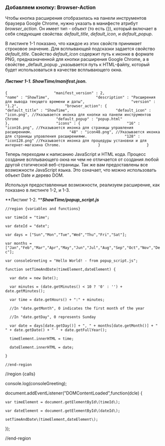 ### Добавляем кнопку: Browser-Action

Чтобы кнопка расширения отобразилась на панели инструментов браузера Google Chrome, нужно указать в манифесте атрибут _browser\_action_. Он имеет тип - объект \(то есть {}\), который включает в себя следующие свойства: _default\_title_, _default\_icon_, и _default\_popup_.

В листинге 1-1 показано, что каждое из этих свойств принимает строковое значение. Для всплывающей подсказки задается свойство _default\_title_. Свойство _default\_icon_ содержит путь к иконке в формате PNG, предназначенной для кнопки расширения Google Chrome, а в свойстве _default\_popup _указывается путь к HTML-файлу, который будет использоваться в качестве всплывающего окна.

##### Листинг 1-1. _ShowTime/manifest.json._

`{                    
    "manifest_version" : 2,                    
    "name" : "ShowTime",                    
    "description" : "Расширения для вывода текущего времени и даты",                    
    "version" : "1.2",                    
    "browser_action": {                    
        "default_title" : "ShowTime",                    
        "default_icon" : "icon.png", //Указывается иконка для кнопки на панели инструментов Chrome                
        "default_popup" : "popup.html"                    
    },                    
    "icons" : {                    
        "16" : "icon16.png", //Указывается иконка для страницы управления расширением.                
        "48" : "icon48.png", //Указывается иконка для страницы управления расширениями.                
        "128" : "icon128.png" //Указывается иконка для процедуры установки и для интернет-магазина Chrome.                
    }                    
}`

Теперь переходим к написанию JavaScript и HTML кода. Процесс создание всплывающего окна ни чем не отличается от создания любой другой статической веб-страницы. Так же вам предоставлены все возможности JavaScript языка. Это означает, что можно использовать объект Date и дерево DOM.

Используя предоставленные возможности, реализуем расширение, как показано в листинге 1-2, и 1-3.

**Листинг 1-2. **_**ShowTime/popup\_script.js**_

`//region {variables and functions}`

`var timeId = "time";`

`var dateId = "date";`

`var days = ["Sun","Mon","Tue","Wed","Thu","Fri","Sat"];`

`var months = ["Jan","Feb","Mar","Apr","May","Jun","Jul","Aug","Sep","Oct","Nov","Dec"];`

`var consoleGreeting = "Hello World! - from popup_script.js";`

`function setTimeAndDate(timeElement,dateElement) {`

`	var date = new Date();`

`	var minutes = (date.getMinutes() < 10 ? '0' : '') + date.getMinutes();`

`	var time = date.getHours() + ":" + minutes;`

`	//In "date.getMonth", 0 indicates the first month of the year`

`	//In "date.getDay", 0 represents Sunday`

`	var date = days[date.getDay()] + ", " + months[date.getMonth()] + " " + date.getDate() + " " + date.getFullYear();`

`	timeElement.innerHTML = time;`

`	dateElement.innerHTML = date;`

`}`

`//end-region`







//region {calls}

console.log\(consoleGreeting\);

document.addEventListener\("DOMContentLoaded",function\(dcle\) {

	var timeElement = document.getElementById\(timeId\);

	var dateElement = document.getElementById\(dateId\);

	setTimeAndDate\(timeElement,dateElement\);

}\);

//end-region

